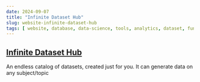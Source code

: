 ```yaml
---
date: 2024-09-07
title: "Infinite Dataset Hub"
slug: website-infinite-dataset-hub
tags: [ website, database, data-science, tools, analytics, dataset, fun ]
---
```




## [Infinite Dataset Hub][1]

An endless catalog of datasets, created just for you. It can generate data on any subject/topic



   [1]: https://huggingface.co/spaces/infinite-dataset-hub/infinite-dataset-hub
